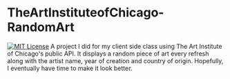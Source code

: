 # TheArtInstituteofChicago-RandomArt
 [![MIT License](https://img.shields.io/badge/License-MIT-green.svg)](https://choosealicense.com/licenses/mit/)
A project I did for my client side class using The Art Institute of Chicago's public API. It displays a random piece of art every refresh along with the artist name, year of creation and country of origin. Hopefully, I eventually have time to make it look better. 
